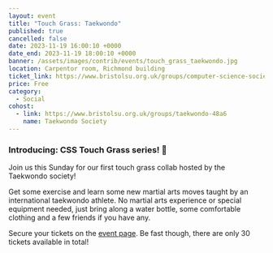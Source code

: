 ```yaml
---
layout: event
title: "Touch Grass: Taekwondo"
published: true
cancelled: false
date: 2023-11-19 16:00:10 +0000
date_end: 2023-11-19 18:00:10 +0000
banner: /assets/images/contrib/events/touch_grass_taekwondo.jpg
location: Carpentor room, Richmond building
ticket_link: https://www.bristolsu.org.uk/groups/computer-science-society-22c3/events/touch-grass-collabs-taekwondo
price: Free
category:
  - Social
cohost:
  - link: https://www.bristolsu.org.uk/groups/taekwondo-48a6
    name: Taekwondo Society
---
```

### Introducing: CSS Touch Grass series! 🌿

Join us this Sunday for our first touch grass collab hosted by the Taekwondo society!

Get some exercise and learn some new martial arts moves taught by an international taekwondo athlete. No martial arts experience or special equipment needed, just bring along a water bottle, some comfortable clothing and a few friends if you have any.

Secure your tickets on the [event page](https://www.bristolsu.org.uk/groups/computer-science-society-22c3/events/touch-grass-collabs-taekwondo). Be fast though, there are only 30 tickets available in total!